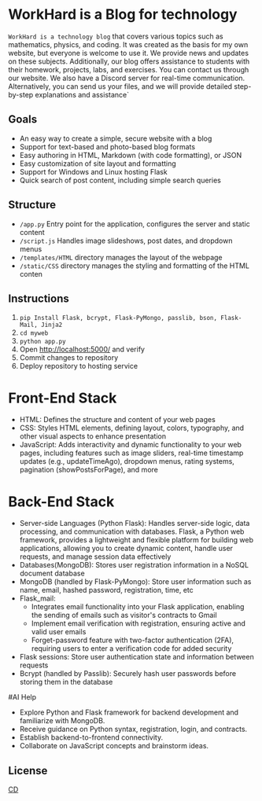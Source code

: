 <h1>WorkHard is a Blog for technology</h1>

`WorkHard is a technology blog` that covers various topics such as mathematics, physics, and coding. It was created as the basis for my own website, but everyone is welcome to use it. We provide news and updates on these subjects. Additionally, our blog offers assistance to students with their homework, projects, labs, and exercises. You can contact us through our website. We also have a Discord server for real-time communication. Alternatively, you can send us your files, and we will provide detailed step-by-step explanations and assistance`


## Goals
- An easy way to create a simple, secure website with a blog
- Support for text-based and photo-based blog formats
- Easy authoring in HTML, Markdown (with code formatting), or JSON
- Easy customization of site layout and formatting
- Support for Windows and Linux hosting Flask
- Quick search of post content, including simple search queries
  
## Structure
- `/app.py` Entry point for the application, configures the server and static content
- `/script.js` Handles image slideshows, post dates, and dropdown menus
- `/templates/HTML` directory manages the layout of the webpage
- `/static/CSS` directory manages the styling and formatting of the HTML conten

## Instructions

1. `pip Install Flask, bcrypt, Flask-PyMongo, passlib, bson, Flask-Mail, Jinja2`
1. `cd myweb`
1. `python app.py`
1. Open <http://localhost:5000/> and verify
1. Commit changes to repository
1. Deploy repository to hosting service

# Front-End Stack
- HTML: Defines the structure and content of your web pages
- CSS: Styles HTML elements, defining layout, colors, typography, and other visual aspects to enhance presentation
- JavaScript: Adds interactivity and dynamic functionality to your web pages, including features such as image sliders, real-time timestamp updates (e.g., updateTimeAgo), dropdown menus, rating systems, pagination (showPostsForPage), and more

# Back-End Stack
- Server-side Languages (Python Flask): Handles server-side logic, data processing, and communication with databases. Flask, a Python web framework, provides a lightweight and flexible platform for building web applications, allowing you to create dynamic content, handle user requests, and manage session data effectively
- Databases(MongoDB): Stores user registration information in a NoSQL document database
- MongoDB (handled by Flask-PyMongo): Store user information such as name, email, hashed password, registration, time, etc
- Flask_mail:
    - Integrates email functionality into your Flask application, enabling the sending of emails such as visitor's contracts to Gmail
    - Implement email verification with registration, ensuring active and valid user emails
    - Forget-password feature with two-factor authentication (2FA), requiring users to enter a verification code for added security
- Flask sessions: Store user authentication state and information between requests
- Bcrypt (handled by Passlib): Securely hash user passwords before storing them in the database

#AI Help
- Explore Python and Flask framework for backend development and familiarize with MongoDB.
- Receive guidance on Python syntax, registration, login, and contracts.
- Establish backend-to-frontend connectivity.
- Collaborate on JavaScript concepts and brainstorm ideas.
## License

[CD](LICENSE)
